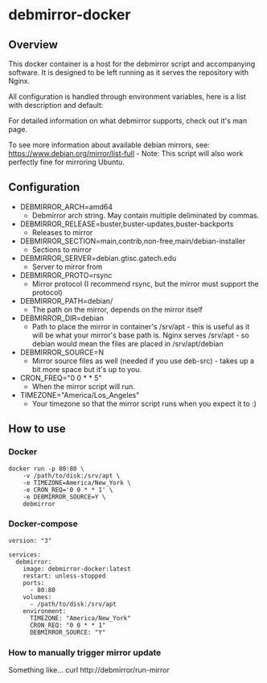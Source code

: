 # debmirror-docker

## Overview

This docker container is a host for the debmirror script and accompanying software. It is designed to be left running as it serves the repository with Nginx.

All configuration is handled through environment variables, here is a list with description and default:

For detailed information on what debmirror supports, check out it's man page.

To see more information about available debian mirrors, see: https://www.debian.org/mirror/list-full - Note: This script will also work perfectly fine for mirroring Ubuntu.

## Configuration

* DEBMIRROR_ARCH=amd64
  * Debmirror arch string. May contain multiple deliminated by commas.
* DEBMIRROR_RELEASE=buster,buster-updates,buster-backports
  * Releases to mirror
* DEBMIRROR_SECTION=main,contrib,non-free,main/debian-installer
  * Sections to mirror
* DEBMIRROR_SERVER=debian.gtisc.gatech.edu
  * Server to mirror from
* DEBMIRROR_PROTO=rsync
  * Mirror protocol (I recommend rsync, but the mirror must support the protocol)
* DEBMIRROR_PATH=debian/
  * The path on the mirror, depends on the mirror itself
* DEBMIRROR_DIR=debian
  * Path to place the mirror in container's /srv/apt - this is useful as it will be what your mirror's base path is. Nginx serves /srv/apt - so debian would mean the files are placed in /srv/apt/debian
* DEBMIRROR_SOURCE=N
  * Mirror source files as well (needed if you use deb-src) - takes up a bit more space but it's up to you.
* CRON_FREQ="0 0 * * 5"
  * When the mirror script will run.
* TIMEZONE="America/Los_Angeles"
  * Your timezone so that the mirror script runs when you expect it to :)

## How to use

### Docker
    docker run -p 80:80 \
        -v /path/to/disk:/srv/apt \
        -e TIMEZONE=America/New_York \
        -e CRON_REQ='0 0 * * 1' \
        -e DEBMIRROR_SOURCE=Y \
        debmirror

### Docker-compose
    version: "3"

    services:
      debmirror:
        image: debmirror-docker:latest
        restart: unless-stopped
        ports:
          - 80:80
        volumes:
          - /path/to/disk:/srv/apt
        environment:
          TIMEZONE: "America/New_York"
          CRON_REQ: "0 0 * * 1"
          DEBMIRROR_SOURCE: "Y"

### How to manually trigger mirror update

Something like... curl http://debmirror/run-mirror
